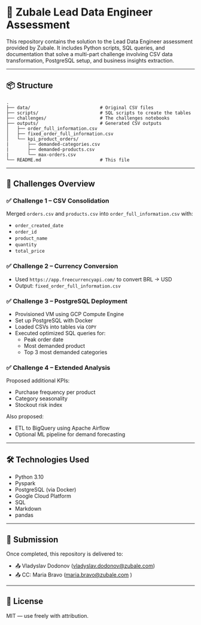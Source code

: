 # 🧠 Zubale Lead Data Engineer Assessment

This repository contains the solution to the Lead Data Engineer assessment provided by Zubale. It includes Python scripts, SQL queries, and documentation that solve a multi-part challenge involving CSV data transformation, PostgreSQL setup, and business insights extraction.

---

## 📦 Structure

```
.
├── data/                          # Original CSV files
├── scripts/                       # SQL scripts to create the tables
├── challenges/                    # The challenges notebooks
├── outputs/                       # Generated CSV outputs
│   ├── order_full_information.csv
│   ├── fixed_order_full_information.csv
│   └── kpi_product_orders/
|       ├── demanded-categories.csv
|       ├── demanded-products.csv
|       └── max-orders.csv
└── README.md                      # This file
```

---

## 🧩 Challenges Overview

### ✅ Challenge 1 – CSV Consolidation

Merged `orders.csv` and `products.csv` into `order_full_information.csv` with:
- `order_created_date`
- `order_id`
- `product_name`
- `quantity`
- `total_price`

### ✅ Challenge 2 – Currency Conversion

- Used `https://app.freecurrencyapi.com/` to convert BRL → USD
- Output: `fixed_order_full_information.csv`

### ✅ Challenge 3 – PostgreSQL Deployment

- Provisioned VM using GCP Compute Engine
- Set up PostgreSQL with Docker
- Loaded CSVs into tables via `COPY`
- Executed optimized SQL queries for:
  - Peak order date
  - Most demanded product
  - Top 3 most demanded categories

### ✅ Challenge 4 – Extended Analysis

Proposed additional KPIs:
- Purchase frequency per product
- Category seasonality
- Stockout risk index

Also proposed:
- ETL to BigQuery using Apache Airflow
- Optional ML pipeline for demand forecasting

---

## 🛠️ Technologies Used

- Python 3.10
- Pyspark
- PostgreSQL (via Docker)
- Google Cloud Platform
- SQL
- Markdown
- pandas

---

## 📧 Submission

Once completed, this repository is delivered to:

- 📤 Vladyslav Dodonov (vladyslav.dodonov@zubale.com)
- 📤 CC: Maria Bravo (maria.bravo@zubale.com )

---

## 📎 License

MIT — use freely with attribution.
